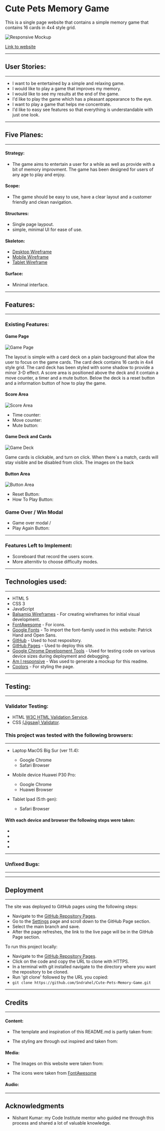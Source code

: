 # Cute Pets Memory Game


This is a single page website that contains a simple memory game that contains 16 cards in 4x4 style grid.

![Responsive Mockup]()

[Link to website](https://sndrahel.github.io/Cute-Pets-Memory-Game/)


---
## User Stories:
---

- I want to be entertained by a simple and relaxing game.
- I would like to play a game that improves my memory.
- I would like to see my results at the end of the game.
- I'd like to play the game which has a pleasant appearance to the eye.
- I want to play a game that helps me concentrate.
- I'd like to easy see features so that everything is understandable with just one look.

---
## Five Planes:
---

#### Strategy: 
- The game aims to entertain a user for a while as well as provide with a bit of memory improvment. The game has been designed for users of any age to play and enjoy.

#### Scope:
- The game should be easy to use, have a clear layout and a customer friendly and clean navigation. 

#### Structures: 
- Single page laypout.
- simple, minimal UI for ease of use.


#### Skeleton: 

- [Desktop Wireframe](wireframes/desktop_wireframe.png)
- [Mobile Wireframe](wireframes/mobile_wireframe.png)
- [Tablet Wireframe](wireframes/tablet_wireframe.png)


#### Surface: 
- Minimal interface.


---
## Features:
---

### Existing Features:

#### Game Page

![Game Page]()

The layout is simple with a card deck on a plain background that allow the user to focus on the game cards. The card deck contains 16 cards in 4x4 style grid. The card deck has been styled with some shadow to provide a minor 3-D effect. 
A score area is positioned above the deck and it contain a move counter, a timer and a mute button.
Below the deck is a reset button and a information button of how to play the game.  

#### Score Area

![Score Area]()

- Time counter:
- Move counter:
- Mute button:


#### Game Deck and Cards

![Game Deck]()

Game cards is clickable, and turn on click.
When there´s a match, cards will stay visible and be disabled from click.
The images on the back


#### Button Area

![Button Area]()

- Reset Button:
- How To Play Button: 


### Game Over / Win Modal

- Game over modal / 
- Play Again Button: 

___
### Features Left to Implement:

- Scoreboard that record the users score. 
- More alternitiv to choose difficulty modes.


----
## Technologies used:
---

- HTML 5
- CSS 3
- JavaScript
- [Balsamiq Wireframes](https://balsamiq.com/wireframes/) - For creating wireframes for initial visual development.
- [FontAwesome](https://fontawesome.com/) - For icons.
- [Google Fonts](https://fonts.google.com/) - To import the font-family used in this website: Patrick Hand and Open Sans.
- [GitHub](https://pages.github.com/) - Used to host respository.
- [GitHub Pages](https://github.com/Sndrahel/Cute-Pets-Memory-Game/settings/pages) - Used to deploy this site.
- [Google Chrome Development Tools](https://developers.google.com/web/tools/chrome-devtools) - Used for testing code on various device sizes during deployment and debugging.
- [Am I responsive](http://ami.responsivedesign.is/#) - Was used to generate a mockup for this readme.
- [Coolors](https://coolors.co/palettes/trending) - For styling the page.

---  
## Testing:
---

### Validator Testing:

- HTML [W3C HTML Validation Service](https://validator.w3.org/).
- CSS [(Jigsaw) Validator](https://jigsaw.w3.org/css-validator/).

### This project was tested with the following browsers: 
---

- Laptop MacOS Big Sur (ver 11.4):
  - Google Chrome
  - Safari Browser

- Mobile device Huawei P30 Pro:
  - Google Chrome
  - Huawei Browser

- Tablet Ipad (5:th gen):
  - Safari Browser

#### With each device and browser the following steps were taken:
- 
-
-
-


---
### Unfixed Bugs:
---

  
---
## Deployment
---
The site was deployed to GitHub pages using the following steps:

- Navigate to the [GitHub Repository Pages](https://github.com/Sndrahel/Cute-Pets-Memory-Game). 
- Go to the [Settings](https://github.com/Sndrahel/Cute-Pets-Memory-Game/settings) page and scroll down to the GitHub Page section.
- Select the main branch and save.
- After the page refreshes, the link to the live page will be in the GitHub Page section.

To run this project locally:

- Navigate to the [GitHub Repository Pages](https://github.com/Sndrahel/Cute-Pets-Memory-Game). 
- Click on the code and copy the URL to clone with HTTPS.
- In a terminal with git installed navigate to the directory where you want the repository to be cloned.
- Run 'git clone' followed by the URL you copied:
- ```git clone https://github.com/Sndrahel/Cute-Pets-Memory-Game.git```

  
---
## Credits
---

#### Content:
- The template and inspiration of this README.md is partly taken from:

- The styling are through out inspired and taken from:
    

#### Media:
- The Images on this website were taken from:  

- The icons were taken from [FontAwesome](https://fontawesome.com/)

#### Audio:
 
---
## Acknowledgments

- Nishant Kumar: my Code Institute mentor who guided me through this process and shared a lot of valuable knowledge.
